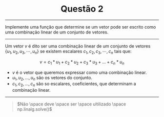 <center><h1></h1></center>

<center><h1>Questão 2</h1></center>

---
Implemente uma função que determine se um vetor pode ser escrito como uma combinação linear de um conjunto de vetores.

---

Um vetor $v$ é dito ser uma combinação linear de um conjunto de vetores $\{u_1, u_2, u_3, ⋯ , u_n\}$ se existem escalares $c_1, c_2, c_3, ⋯ , c_n$ tais que:

$$v = c_1*u_1 + c_2*u_2 + c_3*u_3 + … + c_n*u_n$$



*   $v$ é o vetor que queremos expressar como uma combinação linear.
*   $u_1, u_2, ..., u_n$ são os vetores do conjunto.
*   $c_1, c_2, ..., c_n$ são so escalares, coeficientes, que determinam a combinação linear.
---

> $Não \space deve \space ser \space ultilizado \space np.linalg.solve()$